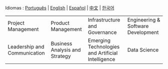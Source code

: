 Idiomas : <a href="https://github.com/LlynS2/LLYNS2/tree/Português" target="_blank">Português</a> | <a href="https://github.com/LlynS2/LLYNS2" target="_blank">English</a> | <a href="https://github.com/LlynS2/LLYNS2/tree/Español" target="_blank">Español</a> | <a href="https://github.com/LlynS2/LLYNS2/tree/中文" target="_blank">中文</a> | <a href="https://github.com/LlynS2/LLYNS2/tree/한국어" target="_blank">한국어</a>

<table>
    <tbody>
        <tr><td>Project Management</td><td>Product Management</td><td>Infrastructure and Governance</td><td>Engineering & Software Development</td></tr>
        <tr><td>Leadership and Communication</td><td>Business Analysis and Strategy</td><td>Emerging Technologies and Artificial Intelligence</td><td>Data Science</td></tr>
    </tbody>
</table>


